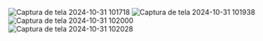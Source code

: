 ![Captura de tela 2024-10-31 101718](https://github.com/user-attachments/assets/7291771c-0992-4bed-b7fc-d1d4b732478e)
![Captura de tela 2024-10-31 101938](https://github.com/user-attachments/assets/befb2427-6319-4614-9935-d026197f252c)
![Captura de tela 2024-10-31 102000](https://github.com/user-attachments/assets/97f7dc13-aab5-4c36-99ab-d516756a4fff)
![Captura de tela 2024-10-31 102028](https://github.com/user-attachments/assets/1a426e9e-4641-4646-9ade-40968af114fa)
